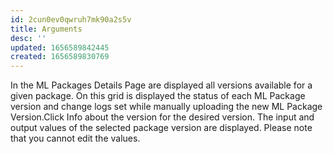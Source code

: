 ```yaml
---
id: 2cun0ev0qwruh7mk90a2s5v
title: Arguments
desc: ''
updated: 1656589842445
created: 1656589830769
---
```


In the ML Packages Details Page are displayed all versions available for a given package. On this grid is displayed the status of each ML Package version and change logs set while manually uploading the new ML Package Version.Click Info about the version for the desired version. The input and output values of the selected package version are displayed. Please note that you cannot edit the values.

